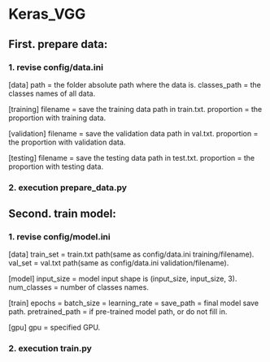 # Keras_VGG

## First. prepare data: 
### 1. revise config/data.ini
[data]
path = the folder absolute path where the data is.
classes_path = the classes names of all data.

[training]
filename = save the training data path in train.txt.
proportion = the proportion with training data.

[validation]
filename = save the validation data path in val.txt.
proportion = the proportion with validation data.

[testing]
filename = save the testing data path in test.txt.
proportion = the proportion with testing data.

### 2. execution prepare_data.py


## Second. train model:
### 1. revise config/model.ini
[data]
train_set = train.txt path(same as config/data.ini training/filename).
val_set = val.txt path(same as config/data.ini validation/filename).

[model]
input_size = model input shape is (input_size, input_size, 3).
num_classes = number of classes names.

[train]
epochs = 
batch_size = 
learning_rate = 
save_path = final model save path.
pretrained_path = if pre-trained model path, or do not fill in.

[gpu]
gpu = specified GPU.

### 2. execution train.py
